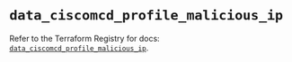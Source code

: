 # `data_ciscomcd_profile_malicious_ip`

Refer to the Terraform Registry for docs: [`data_ciscomcd_profile_malicious_ip`](https://registry.terraform.io/providers/ciscodevnet/ciscomcd/25.9.1/docs/data-sources/profile_malicious_ip).
